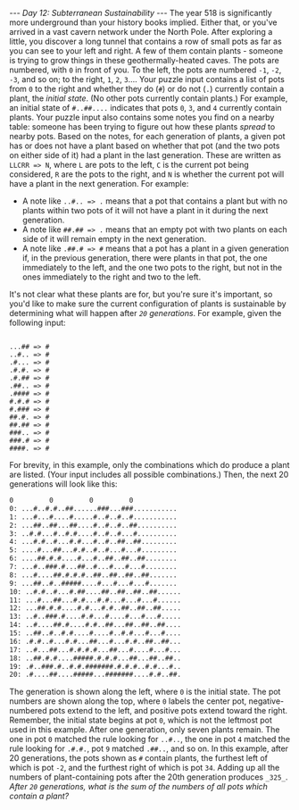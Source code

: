 *--- Day 12: Subterranean Sustainability ---*
The year 518 is significantly more underground than your history books implied.  Either that, or you've arrived in a vast cavern network under the North Pole.
After exploring a little, you discover a long tunnel that contains a row of small pots as far as you can see to your left and right.  A few of them contain plants - someone is trying to grow things in these geothermally-heated caves.
The pots are numbered, with `0` in front of you.  To the left, the pots are numbered `-1`, `-2`, `-3`, and so on; to the right, `1`, `2`, `3`.... Your puzzle input contains a list of pots from `0` to the right and whether they do (`#`) or do not (`.`) currently contain a plant, the _initial state_. (No other pots currently contain plants.) For example, an initial state of `#..##....` indicates that pots `0`, `3`, and `4` currently contain plants.
Your puzzle input also contains some notes you find on a nearby table: someone has been trying to figure out how these plants _spread_ to nearby pots.  Based on the notes, for each generation of plants, a given pot has or does not have a plant based on whether that pot (and the two pots on either side of it) had a plant in the last generation. These are written as `LLCRR => N`, where `L` are pots to the left, `C` is the current pot being considered, `R` are the pots to the right, and `N` is whether the current pot will have a plant in the next generation. For example:

- A note like `..#.. => .` means that a pot that contains a plant but with no plants within two pots of it will not have a plant in it during the next generation.
- A note like `##.## => .` means that an empty pot with two plants on each side of it will remain empty in the next generation.
- A note like `.##.# => #` means that a pot has a plant in a given generation if, in the previous generation, there were plants in that pot, the one immediately to the left, and the one two pots to the right, but not in the ones immediately to the right and two to the left.

It's not clear what these plants are for, but you're sure it's important, so you'd like to make sure the current configuration of plants is sustainable by determining what will happen after _`20` generations_.
For example, given the following input:
```initial state: #..#.#..##......###...###

...## => #
..#.. => #
.#... => #
.#.#. => #
.#.## => #
.##.. => #
.#### => #
#.#.# => #
#.### => #
##.#. => #
##.## => #
###.. => #
###.# => #
####. => #
```
For brevity, in this example, only the combinations which do produce a plant are listed. (Your input includes all possible combinations.) Then, the next 20 generations will look like this:
```                 1         2         3
0         0         0         0
0: ...#..#.#..##......###...###...........
1: ...#...#....#.....#..#..#..#...........
2: ...##..##...##....#..#..#..##..........
3: ..#.#...#..#.#....#..#..#...#..........
4: ...#.#..#...#.#...#..#..##..##.........
5: ....#...##...#.#..#..#...#...#.........
6: ....##.#.#....#...#..##..##..##........
7: ...#..###.#...##..#...#...#...#........
8: ...#....##.#.#.#..##..##..##..##.......
9: ...##..#..#####....#...#...#...#.......
10: ..#.#..#...#.##....##..##..##..##......
11: ...#...##...#.#...#.#...#...#...#......
12: ...##.#.#....#.#...#.#..##..##..##.....
13: ..#..###.#....#.#...#....#...#...#.....
14: ..#....##.#....#.#..##...##..##..##....
15: ..##..#..#.#....#....#..#.#...#...#....
16: .#.#..#...#.#...##...#...#.#..##..##...
17: ..#...##...#.#.#.#...##...#....#...#...
18: ..##.#.#....#####.#.#.#...##...##..##..
19: .#..###.#..#.#.#######.#.#.#..#.#...#..
20: .#....##....#####...#######....#.#..##.
```
The generation is shown along the left, where `0` is the initial state.  The pot numbers are shown along the top, where `0` labels the center pot, negative-numbered pots extend to the left, and positive pots extend toward the right. Remember, the initial state begins at pot `0`, which is not the leftmost pot used in this example.
After one generation, only seven plants remain.  The one in pot `0` matched the rule looking for `..#..`, the one in pot `4` matched the rule looking for `.#.#.`, pot `9` matched `.##..`, and so on.
In this example, after 20 generations, the pots shown as `#` contain plants, the furthest left of which is pot `-2`, and the furthest right of which is pot `34`. Adding up all the numbers of plant-containing pots after the 20th generation produces `_325_`.
_After `20` generations, what is the sum of the numbers of all pots which contain a plant?_
